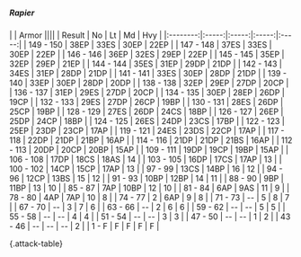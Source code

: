 ##### Rapier

|      |   Armor   ||||
|   Result   |   No   |   Lt   |   Md   |   Hvy   |
|:--------:|:-----:|:-----:|:-----:|:-----:|
| 149 - 150 | 38EP | 33ES | 30EP | 22EP |
| 147 - 148 | 37ES | 33ES | 30EP | 22EP |
| 146 - 146 | 36EP | 32ES | 29EP | 22EP |
| 145 - 145 | 35EP | 32EP | 29EP | 21EP |
| 144 - 144 | 35ES | 31EP | 29DP | 21DP |
| 142 - 143 | 34ES | 31EP | 28DP | 21DP |
| 141 - 141 | 33ES | 30EP | 28DP | 21DP |
| 139 - 140 | 33EP | 30EP | 28DP | 20DP |
| 138 - 138 | 32EP | 29EP | 27DP | 20CP |
| 136 - 137 | 31EP | 29ES | 27DP | 20CP |
| 134 - 135 | 30EP | 28EP | 26DP | 19CP |
| 132 - 133 | 29ES | 27DP | 26CP | 19BP |
| 130 - 131 | 28ES | 26DP | 25CP | 19BP |
| 128 - 129 | 27ES | 26DP | 24CS | 18BP |
| 126 - 127 | 26EP | 25DP | 24CP | 18BP |
| 124 - 125 | 26ES | 24DP | 23CS | 17BP |
| 122 - 123 | 25EP | 23DP | 23CP | 17AP |
| 119 - 121 | 24ES | 23DS | 22CP | 17AP |
| 117 - 118 | 22DP | 21DP | 21BP | 16AP |
| 114 - 116 | 21DP | 21DP | 21BS | 16AP |
| 112 - 113 | 20DP | 20CP | 20BP | 15AP |
| 109 - 111 | 19DP | 19CP | 19BP | 15AP |
| 106 - 108 | 17DP | 18CS | 18AS | 14 |
| 103 - 105 | 16DP | 17CS | 17AP | 13 |
| 100 - 102 | 14CP | 15CP | 17AP | 13 |
| 97 - 99 | 13CS | 14BP | 16 | 12 |
| 94 - 96 | 12CP | 13BS | 15 | 12 |
| 91 - 93 | 10BP | 12BP | 14 | 11 |
| 88 - 90 | 9BP | 11BP | 13 | 10 |
| 85 - 87 | 7AP | 10BP | 12 | 10 |
| 81 - 84 | 6AP | 9AS | 11 | 9 |
| 78 - 80 | 4AP | 7AP | 10 | 8 |
| 74 - 77 | 2 | 6AP | 9 | 8 |
| 71 - 73 | --  | 5 | 8 | 7 |
| 67 - 70 | --  | 3 | 7 | 6 |
| 63 - 66 | --  | 2 | 6 | 6 |
| 59 - 62 | --  | --  | 5 | 5 |
| 55 - 58 | --  | --  | 4 | 4 |
| 51 - 54 | --  | --  | 3 | 3 |
| 47 - 50 | --  | --  | 1 | 2 |
| 43 - 46 | --  | --  | --  | 2 |
| 1 - F | F | F | F | F |

{.attack-table}
